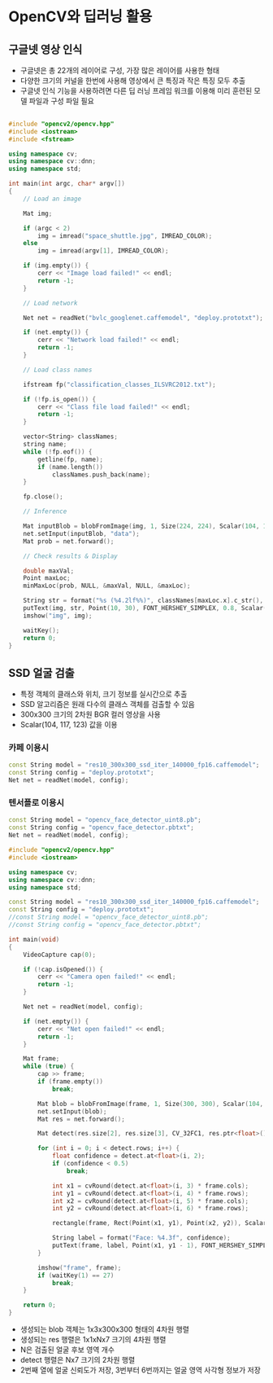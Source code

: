 # OpenCV와 딥러닝 활용

## 구글넷 영상 인식

 - 구글넷은 총 22개의 레이어로 구성, 가장 많은 레이어를 사용한 형태
 - 다양한 크기의 커널을 한번에 사용해 영상에서 큰 특징과 작은 특징 모두 추출
 - 구글넷 인식 기능을 사용하려면 다른 딥 러닝 프레임 워크를 이용해 미리 훈련된 모델 파일과 구성 파일 필요

```c++
  
#include "opencv2/opencv.hpp"
#include <iostream>
#include <fstream>

using namespace cv;
using namespace cv::dnn;
using namespace std;

int main(int argc, char* argv[])
{
	// Load an image

	Mat img;

	if (argc < 2)
		img = imread("space_shuttle.jpg", IMREAD_COLOR);
	else
		img = imread(argv[1], IMREAD_COLOR);

	if (img.empty()) {
		cerr << "Image load failed!" << endl;
		return -1;
	}

	// Load network

	Net net = readNet("bvlc_googlenet.caffemodel", "deploy.prototxt");

	if (net.empty()) {
		cerr << "Network load failed!" << endl;
		return -1;
	}

	// Load class names

	ifstream fp("classification_classes_ILSVRC2012.txt");

	if (!fp.is_open()) {
		cerr << "Class file load failed!" << endl;
		return -1;
	}

	vector<String> classNames;
	string name;
	while (!fp.eof()) {
		getline(fp, name);
		if (name.length())
			classNames.push_back(name);
	}

	fp.close();

	// Inference

	Mat inputBlob = blobFromImage(img, 1, Size(224, 224), Scalar(104, 117, 123));
	net.setInput(inputBlob, "data");
	Mat prob = net.forward();

	// Check results & Display

	double maxVal;
	Point maxLoc;
	minMaxLoc(prob, NULL, &maxVal, NULL, &maxLoc);

	String str = format("%s (%4.2lf%%)", classNames[maxLoc.x].c_str(), maxVal * 100);
	putText(img, str, Point(10, 30), FONT_HERSHEY_SIMPLEX, 0.8, Scalar(0, 0, 255));
	imshow("img", img);

	waitKey();
	return 0;
}
```

## SSD 얼굴 검출

 - 특정 객체의 클래스와 위치, 크기 정보를 실시간으로 추출
 - SSD 알고리즘은 원래 다수의 클래스 객체를 검출할 수 있음
 - 300x300 크기의 2차원 BGR 컬러 영상을 사용
 - Scalar(104, 117, 123) 값을 이용

### 카페 이용시
```c++
const String model = "res10_300x300_ssd_iter_140000_fp16.caffemodel";
const String config = "deploy.prototxt";
Net net = readNet(model, config);
```

### 텐서플로 이용시
```c++
const String model = "opencv_face_detector_uint8.pb";
const String config = "opencv_face_detector.pbtxt";
Net net = readNet(model, config);
```

```c++
#include "opencv2/opencv.hpp"
#include <iostream>

using namespace cv;
using namespace cv::dnn;
using namespace std;

const String model = "res10_300x300_ssd_iter_140000_fp16.caffemodel";
const String config = "deploy.prototxt";
//const String model = "opencv_face_detector_uint8.pb";
//const String config = "opencv_face_detector.pbtxt";

int main(void)
{
	VideoCapture cap(0);

	if (!cap.isOpened()) {
		cerr << "Camera open failed!" << endl;
		return -1;
	}

	Net net = readNet(model, config);

	if (net.empty()) {
		cerr << "Net open failed!" << endl;
		return -1;
	}

	Mat frame;
	while (true) {
		cap >> frame;
		if (frame.empty()) 
			break;

		Mat blob = blobFromImage(frame, 1, Size(300, 300), Scalar(104, 177, 123));
		net.setInput(blob);
		Mat res = net.forward();

		Mat detect(res.size[2], res.size[3], CV_32FC1, res.ptr<float>());

		for (int i = 0; i < detect.rows; i++) {
			float confidence = detect.at<float>(i, 2);
			if (confidence < 0.5) 
				break;

			int x1 = cvRound(detect.at<float>(i, 3) * frame.cols);
			int y1 = cvRound(detect.at<float>(i, 4) * frame.rows);
			int x2 = cvRound(detect.at<float>(i, 5) * frame.cols);
			int y2 = cvRound(detect.at<float>(i, 6) * frame.rows);

			rectangle(frame, Rect(Point(x1, y1), Point(x2, y2)), Scalar(0, 255, 0));

			String label = format("Face: %4.3f", confidence);
			putText(frame, label, Point(x1, y1 - 1), FONT_HERSHEY_SIMPLEX, 0.8, Scalar(0, 255, 0));
		}

		imshow("frame", frame);
		if (waitKey(1) == 27) 
			break;
	}

	return 0;
}
```

 - 생성되는 blob 객체는 1x3x300x300 형태의 4차원 행렬
 - 생성되는 res 행렬은 1x1xNx7 크기의 4차원 행렬
 - N은 검출된 얼굴 후보 영역 개수
 - detect 행렬은 Nx7 크기의 2차원 행렬
 - 2번째 열에 얼굴 신뢰도가 저장, 3번부터 6번까지는 얼굴 영역 사각형 정보가 저장